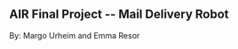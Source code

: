 AIR Final Project -- Mail Delivery Robot
--------------------------------------------
By: Margo Urheim and Emma Resor
